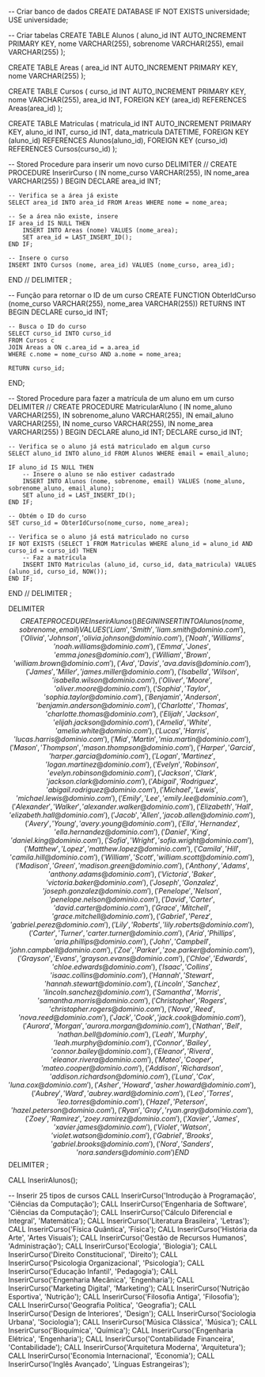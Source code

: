 -- Criar banco de dados
CREATE DATABASE IF NOT EXISTS universidade;
USE universidade;

-- Criar tabelas
CREATE TABLE Alunos (
    aluno_id INT AUTO_INCREMENT PRIMARY KEY,
    nome VARCHAR(255),
    sobrenome VARCHAR(255),
    email VARCHAR(255)
);

CREATE TABLE Areas (
    area_id INT AUTO_INCREMENT PRIMARY KEY,
    nome VARCHAR(255)
);

CREATE TABLE Cursos (
    curso_id INT AUTO_INCREMENT PRIMARY KEY,
    nome VARCHAR(255),
    area_id INT,
    FOREIGN KEY (area_id) REFERENCES Areas(area_id)
);

CREATE TABLE Matriculas (
    matricula_id INT AUTO_INCREMENT PRIMARY KEY,
    aluno_id INT,
    curso_id INT,
    data_matricula DATETIME,
    FOREIGN KEY (aluno_id) REFERENCES Alunos(aluno_id),
    FOREIGN KEY (curso_id) REFERENCES Cursos(curso_id)
);

-- Stored Procedure para inserir um novo curso
DELIMITER //
CREATE PROCEDURE InserirCurso (
    IN nome_curso VARCHAR(255),
    IN nome_area VARCHAR(255)
)
BEGIN
    DECLARE area_id INT;

    -- Verifica se a área já existe
    SELECT area_id INTO area_id FROM Areas WHERE nome = nome_area;

    -- Se a área não existe, insere
    IF area_id IS NULL THEN
        INSERT INTO Areas (nome) VALUES (nome_area);
        SET area_id = LAST_INSERT_ID();
    END IF;

    -- Insere o curso
    INSERT INTO Cursos (nome, area_id) VALUES (nome_curso, area_id);
END //
DELIMITER ;

-- Função para retornar o ID de um curso
CREATE FUNCTION ObterIdCurso (nome_curso VARCHAR(255), nome_area VARCHAR(255))
RETURNS INT
BEGIN
    DECLARE curso_id INT;

    -- Busca o ID do curso
    SELECT curso_id INTO curso_id
    FROM Cursos c
    JOIN Areas a ON c.area_id = a.area_id
    WHERE c.nome = nome_curso AND a.nome = nome_area;

    RETURN curso_id;
END;

-- Stored Procedure para fazer a matrícula de um aluno em um curso
DELIMITER //
CREATE PROCEDURE MatricularAluno (
    IN nome_aluno VARCHAR(255),
    IN sobrenome_aluno VARCHAR(255),
    IN email_aluno VARCHAR(255),
    IN nome_curso VARCHAR(255),
    IN nome_area VARCHAR(255)
)
BEGIN
    DECLARE aluno_id INT;
    DECLARE curso_id INT;

    -- Verifica se o aluno já está matriculado em algum curso
    SELECT aluno_id INTO aluno_id FROM Alunos WHERE email = email_aluno;

    IF aluno_id IS NULL THEN
        -- Insere o aluno se não estiver cadastrado
        INSERT INTO Alunos (nome, sobrenome, email) VALUES (nome_aluno, sobrenome_aluno, email_aluno);
        SET aluno_id = LAST_INSERT_ID();
    END IF;

    -- Obtém o ID do curso
    SET curso_id = ObterIdCurso(nome_curso, nome_area);

    -- Verifica se o aluno já está matriculado no curso
    IF NOT EXISTS (SELECT 1 FROM Matriculas WHERE aluno_id = aluno_id AND curso_id = curso_id) THEN
        -- Faz a matrícula
        INSERT INTO Matriculas (aluno_id, curso_id, data_matricula) VALUES (aluno_id, curso_id, NOW());
    END IF;
END //
DELIMITER ;


DELIMITER $$
CREATE PROCEDURE InserirAlunos()
BEGIN
    INSERT INTO Alunos (nome, sobrenome, email) VALUES 
    ('Liam', 'Smith', 'liam.smith@dominio.com'),
    ('Olivia', 'Johnson', 'olivia.johnson@dominio.com'),
    ('Noah', 'Williams', 'noah.williams@dominio.com'),
    ('Emma', 'Jones', 'emma.jones@dominio.com'),
    ('William', 'Brown', 'william.brown@dominio.com'),
    ('Ava', 'Davis', 'ava.davis@dominio.com'),
    ('James', 'Miller', 'james.miller@dominio.com'),
    ('Isabella', 'Wilson', 'isabella.wilson@dominio.com'),
    ('Oliver', 'Moore', 'oliver.moore@dominio.com'),
    ('Sophia', 'Taylor', 'sophia.taylor@dominio.com'),
    ('Benjamin', 'Anderson', 'benjamin.anderson@dominio.com'),
    ('Charlotte', 'Thomas', 'charlotte.thomas@dominio.com'),
    ('Elijah', 'Jackson', 'elijah.jackson@dominio.com'),
    ('Amelia', 'White', 'amelia.white@dominio.com'),
    ('Lucas', 'Harris', 'lucas.harris@dominio.com'),
    ('Mia', 'Martin', 'mia.martin@dominio.com'),
    ('Mason', 'Thompson', 'mason.thompson@dominio.com'),
    ('Harper', 'Garcia', 'harper.garcia@dominio.com'),
    ('Logan', 'Martinez', 'logan.martinez@dominio.com'),
    ('Evelyn', 'Robinson', 'evelyn.robinson@dominio.com'),
    ('Jackson', 'Clark', 'jackson.clark@dominio.com'),
    ('Abigail', 'Rodriguez', 'abigail.rodriguez@dominio.com'),
    ('Michael', 'Lewis', 'michael.lewis@dominio.com'),
    ('Emily', 'Lee', 'emily.lee@dominio.com'),
    ('Alexander', 'Walker', 'alexander.walker@dominio.com'),
    ('Elizabeth', 'Hall', 'elizabeth.hall@dominio.com'),
    ('Jacob', 'Allen', 'jacob.allen@dominio.com'),
    ('Avery', 'Young', 'avery.young@dominio.com'),
    ('Ella', 'Hernandez', 'ella.hernandez@dominio.com'),
    ('Daniel', 'King', 'daniel.king@dominio.com'),
    ('Sofia', 'Wright', 'sofia.wright@dominio.com'),
    ('Matthew', 'Lopez', 'matthew.lopez@dominio.com'),
    ('Camila', 'Hill', 'camila.hill@dominio.com'),
    ('William', 'Scott', 'william.scott@dominio.com'),
    ('Madison', 'Green', 'madison.green@dominio.com'),
    ('Anthony', 'Adams', 'anthony.adams@dominio.com'),
    ('Victoria', 'Baker', 'victoria.baker@dominio.com'),
    ('Joseph', 'Gonzalez', 'joseph.gonzalez@dominio.com'),
    ('Penelope', 'Nelson', 'penelope.nelson@dominio.com'),
    ('David', 'Carter', 'david.carter@dominio.com'),
    ('Grace', 'Mitchell', 'grace.mitchell@dominio.com'),
    ('Gabriel', 'Perez', 'gabriel.perez@dominio.com'),
    ('Lily', 'Roberts', 'lily.roberts@dominio.com'),
    ('Carter', 'Turner', 'carter.turner@dominio.com'),
    ('Aria', 'Phillips', 'aria.phillips@dominio.com'),
    ('John', 'Campbell', 'john.campbell@dominio.com'),
    ('Zoe', 'Parker', 'zoe.parker@dominio.com'),
    ('Grayson', 'Evans', 'grayson.evans@dominio.com'),
    ('Chloe', 'Edwards', 'chloe.edwards@dominio.com'),
    ('Isaac', 'Collins', 'isaac.collins@dominio.com'),
    ('Hannah', 'Stewart', 'hannah.stewart@dominio.com'),
    ('Lincoln', 'Sanchez', 'lincoln.sanchez@dominio.com'),
    ('Samantha', 'Morris', 'samantha.morris@dominio.com'),
    ('Christopher', 'Rogers', 'christopher.rogers@dominio.com'),
    ('Nova', 'Reed', 'nova.reed@dominio.com'),
    ('Jack', 'Cook', 'jack.cook@dominio.com'),
    ('Aurora', 'Morgan', 'aurora.morgan@dominio.com'),
    ('Nathan', 'Bell', 'nathan.bell@dominio.com'),
    ('Leah', 'Murphy', 'leah.murphy@dominio.com'),
    ('Connor', 'Bailey', 'connor.bailey@dominio.com'),
    ('Eleanor', 'Rivera', 'eleanor.rivera@dominio.com'),
    ('Mateo', 'Cooper', 'mateo.cooper@dominio.com'),
    ('Addison', 'Richardson', 'addison.richardson@dominio.com'),
    ('Luna', 'Cox', 'luna.cox@dominio.com'),
    ('Asher', 'Howard', 'asher.howard@dominio.com'),
    ('Aubrey', 'Ward', 'aubrey.ward@dominio.com'),
    ('Leo', 'Torres', 'leo.torres@dominio.com'),
    ('Hazel', 'Peterson', 'hazel.peterson@dominio.com'),
    ('Ryan', 'Gray', 'ryan.gray@dominio.com'),
    ('Zoey', 'Ramirez', 'zoey.ramirez@dominio.com'),
    ('Xavier', 'James', 'xavier.james@dominio.com'),
    ('Violet', 'Watson', 'violet.watson@dominio.com'),
    ('Gabriel', 'Brooks', 'gabriel.brooks@dominio.com'),
    ('Nora', 'Sanders', 'nora.sanders@dominio.com')
END$$
DELIMITER ;

CALL InserirAlunos();

-- Inserir 25 tipos de cursos
CALL InserirCurso('Introdução à Programação', 'Ciências da Computação');
CALL InserirCurso('Engenharia de Software', 'Ciências da Computação');
CALL InserirCurso('Cálculo Diferencial e Integral', 'Matemática');
CALL InserirCurso('Literatura Brasileira', 'Letras');
CALL InserirCurso('Física Quântica', 'Física');
CALL InserirCurso('História da Arte', 'Artes Visuais');
CALL InserirCurso('Gestão de Recursos Humanos', 'Administração');
CALL InserirCurso('Ecologia', 'Biologia');
CALL InserirCurso('Direito Constitucional', 'Direito');
CALL InserirCurso('Psicologia Organizacional', 'Psicologia');
CALL InserirCurso('Educação Infantil', 'Pedagogia');
CALL InserirCurso('Engenharia Mecânica', 'Engenharia');
CALL InserirCurso('Marketing Digital', 'Marketing');
CALL InserirCurso('Nutrição Esportiva', 'Nutrição');
CALL InserirCurso('Filosofia Antiga', 'Filosofia');
CALL InserirCurso('Geografia Política', 'Geografia');
CALL InserirCurso('Design de Interiores', 'Design');
CALL InserirCurso('Sociologia Urbana', 'Sociologia');
CALL InserirCurso('Música Clássica', 'Música');
CALL InserirCurso('Bioquímica', 'Química');
CALL InserirCurso('Engenharia Elétrica', 'Engenharia');
CALL InserirCurso('Contabilidade Financeira', 'Contabilidade');
CALL InserirCurso('Arquitetura Moderna', 'Arquitetura');
CALL InserirCurso('Economia Internacional', 'Economia');
CALL InserirCurso('Inglês Avançado', 'Línguas Estrangeiras');
